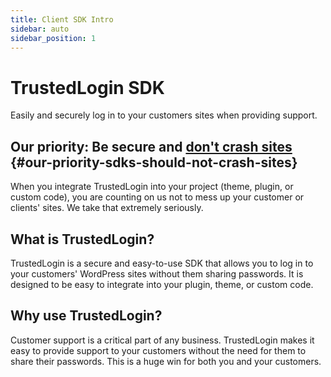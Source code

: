 ```yaml
---
title: Client SDK Intro
sidebar: auto
sidebar_position: 1
---
```


# TrustedLogin SDK

Easily and securely log in to your customers sites when providing support.

## Our priority: Be secure and  [don't crash sites](https://www.bugsnag.com/blog/sdks-should-not-crash-apps) {#our-priority-sdks-should-not-crash-sites}

When you integrate TrustedLogin into your project (theme, plugin, or custom code), you are counting on us not to mess up your customer or clients' sites. We take that extremely seriously.

## What is TrustedLogin?

TrustedLogin is a secure and easy-to-use SDK that allows you to log in to your customers' WordPress sites without them sharing passwords. It is designed to be easy to integrate into your plugin, theme, or custom code.

## Why use TrustedLogin?

Customer support is a critical part of any business. TrustedLogin makes it easy to provide support to your customers without the need for them to share their passwords. This is a huge win for both you and your customers.
